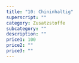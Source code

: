 ```yaml
---
title: "10: Chininhaltig"
superscript: ""
category: Zusatzstoffe
subcategory: ""
description: ""
price1: 100
price2: ""
price3: ""
---
```

